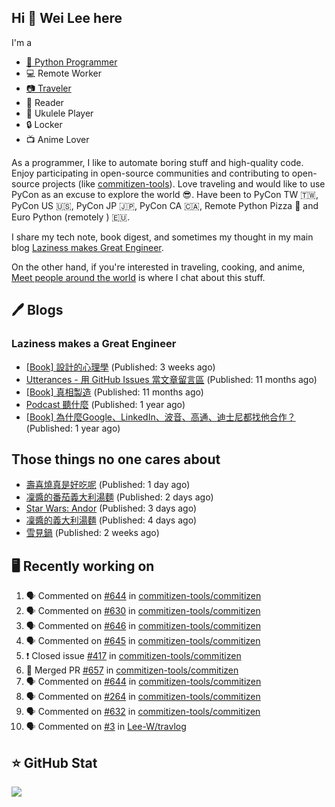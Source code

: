 ## Hi 👋 Wei Lee here

I'm a

* [🐍 Python Programmer](https://pycon-note.wei-lee.me/)
* 💻 Remote Worker
* [📷 Traveler](https://travlog.wei-lee.me/)
* 📖 Reader
* 🎵 Ukulele Player
* 🔒 Locker
* 📺 Anime Lover

As a programmer, I like to automate boring stuff and high-quality code. Enjoy participating in open-source communities and contributing to open-source projects (like [commitizen-tools](https://github.com/commitizen-tools)). Love traveling and would like to use PyCon as an excuse to explore the world 😎. Have been to PyCon TW 🇹🇼, PyCon US 🇺🇸, PyCon JP 🇯🇵, PyCon CA 🇨🇦, Remote Python Pizza 🍕 and Euro Python (remotely ) 🇪🇺.

I share my tech note, book digest, and sometimes my thought in my main blog [Laziness makes Great Engineer](https://blog.wei-lee.me/).

On the other hand, if you're interested in traveling, cooking, and anime, [Meet people around the world](https://travlog.wei-lee.me/) is where I chat about this stuff.

## 🖊️ Blogs

### Laziness makes a Great Engineer

* [[Book] 設計的心理學](https://blog.wei-lee.me/posts/book/2023/01/the-design-of-everyday-things) (Published: 3 weeks ago)
* [Utterances - 用 GitHub Issues 當文章留言區](https://blog.wei-lee.me/posts/tech/2022/02/use-github-issues-as-comment-system) (Published: 11 months ago)
* [[Book] 真相製造](https://blog.wei-lee.me/posts/book/2022/02/reality-is-business) (Published: 11 months ago)
* [Podcast 聽什麼](https://blog.wei-lee.me/posts/gossiping/2021/12/podcast-i-listen-to) (Published: 1 year ago)
* [[Book] 為什麼Google、LinkedIn、波音、高通、迪士尼都找他合作？](https://blog.wei-lee.me/posts/book/2021/12/pitch-anyting) (Published: 1 year ago)

## Those things no one cares about

* [壽喜燒真是好吃呢](https://travlog.wei-lee.me/posts/cook/2023/01/yuru-camp-inu-yama-s) (Published: 1 day ago)
* [凜醬的番茄義大利湯麵](https://travlog.wei-lee.me/posts/cook/2023/01/yuru-camp-rin-s-tomato-pasta) (Published: 2 days ago)
* [Star Wars: Andor](https://travlog.wei-lee.me/posts/review/2023/01/star-wars-andor) (Published: 3 days ago)
* [凜醬的義大利湯麵](https://travlog.wei-lee.me/posts/cook/2023/01/yuru-camp-rin-s-soup-pasta) (Published: 4 days ago)
* [雪見鍋](https://travlog.wei-lee.me/posts/cook/2023/01/misorenabe) (Published: 2 weeks ago)

## 🖥️ Recently working on

1. 🗣 Commented on [#644](https://github.com/commitizen-tools/commitizen/issues/644) in [commitizen-tools/commitizen](https://github.com/commitizen-tools/commitizen)
2. 🗣 Commented on [#630](https://github.com/commitizen-tools/commitizen/issues/630) in [commitizen-tools/commitizen](https://github.com/commitizen-tools/commitizen)
3. 🗣 Commented on [#646](https://github.com/commitizen-tools/commitizen/issues/646) in [commitizen-tools/commitizen](https://github.com/commitizen-tools/commitizen)
4. 🗣 Commented on [#645](https://github.com/commitizen-tools/commitizen/issues/645) in [commitizen-tools/commitizen](https://github.com/commitizen-tools/commitizen)
5. ❗️ Closed issue [#417](https://github.com/commitizen-tools/commitizen/issues/417) in [commitizen-tools/commitizen](https://github.com/commitizen-tools/commitizen)
6. 🎉 Merged PR [#657](https://github.com/commitizen-tools/commitizen/pull/657) in [commitizen-tools/commitizen](https://github.com/commitizen-tools/commitizen)
7. 🗣 Commented on [#644](https://github.com/commitizen-tools/commitizen/issues/644) in [commitizen-tools/commitizen](https://github.com/commitizen-tools/commitizen)
8. 🗣 Commented on [#264](https://github.com/commitizen-tools/commitizen/issues/264) in [commitizen-tools/commitizen](https://github.com/commitizen-tools/commitizen)
9. 🗣 Commented on [#632](https://github.com/commitizen-tools/commitizen/issues/632) in [commitizen-tools/commitizen](https://github.com/commitizen-tools/commitizen)
10. 🗣 Commented on [#3](https://github.com/Lee-W/travlog/issues/3) in [Lee-W/travlog](https://github.com/Lee-W/travlog)


## ⭐ GitHub Stat
[![](https://github-readme-stats.vercel.app/api?username=Lee-W&show_icons=true&hide_title=true)](https://github.com/anuraghazra/github-readme-stats)
